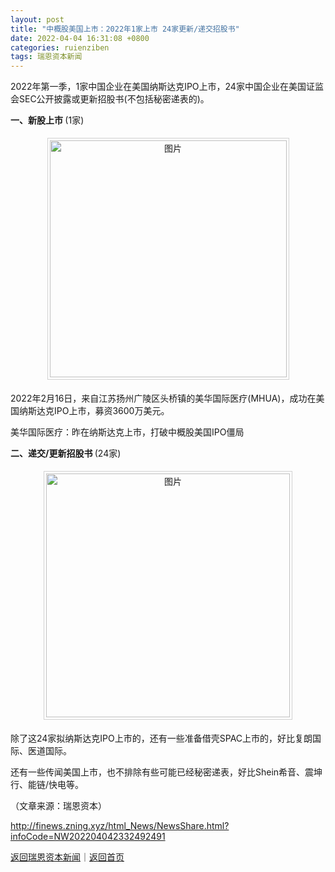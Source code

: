 ```yaml
---
layout: post
title: "中概股美国上市：2022年1家上市 24家更新/递交招股书"
date: 2022-04-04 16:31:08 +0800
categories: ruienziben
tags: 瑞恩资本新闻
---
```

<p>2022年第一季，1家中国企业在美国纳斯达克IPO上市，24家中国企业在美国证监会SEC公开披露或更新招股书(不包括秘密递表的)。</p>
 <p><strong>一、新股上市 </strong>(1家)</p>
 <center><img src="https://dfscdn.dfcfw.com/download/D25221565711102067952_w379h117.jpg" alt="图片" width="379" style="border:#d1d1d1 1px solid;padding:3px;margin:5px 0;" /></center><p>2022年2月16日，来自江苏扬州广陵区头桥镇的美华国际医疗(MHUA)，成功在美国纳斯达克IPO上市，募资3600万美元。</p>
 <p>美华国际医疗：昨在纳斯达克上市，打破中概股美国IPO僵局</p>
 <p><strong>二、递交/更新招股书 </strong>(24家)</p>
 <center><img src="https://dfscdn.dfcfw.com/download/D25271791473888167390_w390h884.jpg" alt="图片" width="390" style="border:#d1d1d1 1px solid;padding:3px;margin:5px 0;" /></center><p>除了这24家拟纳斯达克IPO上市的，还有一些准备借壳SPAC上市的，好比复朗国际、医道国际。</p>
 <p>还有一些传闻美国上市，也不排除有些可能已经秘密递表，好比Shein希音、震坤行、能链/快电等。</p><p class="em_media">（文章来源：瑞恩资本）</p>

<http://finews.zning.xyz/html_News/NewsShare.html?infoCode=NW202204042332492491>

[返回瑞恩资本新闻](//finews.withounder.com/category/ruienziben.html)｜[返回首页](//finews.withounder.com/)